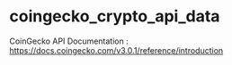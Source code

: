 # coingecko_crypto_api_data

CoinGecko API Documentation : https://docs.coingecko.com/v3.0.1/reference/introduction